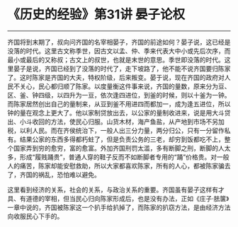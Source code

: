 # 《历史的经验》第31讲 晏子论权

------

齐国将到末期了，叔向问齐国的名宰相晏子，齐国的前途如何？晏子说，这已经是没落的时代。这里古文称季世，因古文以孟、仲、季来代表大中小或先后次序，而最小或最后的又称叔；古文上的叔世，也就是末世的意思。季世即没落的时代。这里晏子是说，齐国已经到了没落的时代了，走下坡路了，他不能不说齐国要归陈家了。这时陈家是齐国的大夫，特权阶级，后来叛变。晏于说，现在齐国的政府对人民不关心，民心都归顺了陈家。以度量衡这件事来说，齐国的量数，原来分为豆、区、釜、钟四级，以四升为一豆，依次逢四进位，到釜的时候，则以十釜为一钟。而陈家居然创出自己的量制来，从豆到釜不用进四而都加一，成为逢五进位，所以钟的量在观念上更大了。他以家制贷放出去，以公家的量制收进来，说是用大斗贷出、小斗收回的方法，使民心归服。山货木材，海产鱼盐，从产地到市场不另加税，以利人民。而在齐侯统治下，一般人出三分力量，两分归公，只有一分留作私有。结果公家的东西多得都朽蛀了，但是负责公务的三老，却穷到饭都吃不上，整个国家弄到穷的愈穷，富的愈富。外加齐国刑罚太滥，多有断脚之刑，断脚的人太多，形成“履贱踊贵”，普通人穿的鞋子反而不如断脚者专用的“踊”价格贵。对一般人的痛苦，陈家却能安慰救助，所以大家都喜欢陈家，所有的人心，都被陈家骗去了，齐国的祸乱，恐怕难以避免。

这里看到经济的关系，社会的关系，与政治关系的重要。齐国虽有晏子这样有才具、有道德的宰相，但当民心归向陈家形成后，也是没有办法，正如《庄子·胠箧》一章中说的，齐国被陈家这一个扒手给扒掉了，而陈家的扒窃方法，是由经济方法向收服民心下手的。